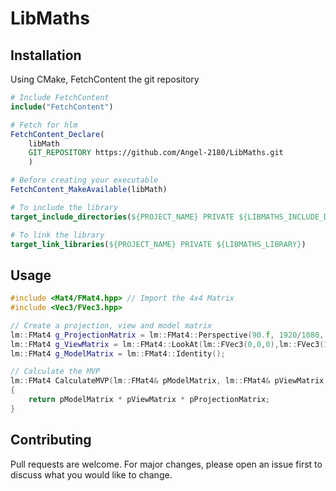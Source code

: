# LibMaths

## Installation

Using CMake, FetchContent the git repository

```cmake
# Include FetchContent
include("FetchContent")

# Fetch for hlm
FetchContent_Declare(
    libMath
    GIT_REPOSITORY https://github.com/Angel-2180/LibMaths.git
    )

# Before creating your executable
FetchContent_MakeAvailable(libMath)

# To include the library
target_include_directories(${PROJECT_NAME} PRIVATE ${LIBMATHS_INCLUDE_DIR})

# To link the library
target_link_libraries(${PROJECT_NAME} PRIVATE ${LIBMATHS_LIBRARY})
```



## Usage

```cpp
#include <Mat4/FMat4.hpp> // Import the 4x4 Matrix
#include <Vec3/FVec3.hpp>

// Create a projection, view and model matrix
lm::FMat4 g_ProjectionMatrix = lm::FMat4::Perspective(90.f, 1920/1080, 0.1f,1000.f);
lm::FMat4 g_ViewMatrix = lm::FMat4::LookAt(lm::FVec3(0,0,0),lm::FVec3(1,1,1),lm::FVec3(0,1,0));
lm::FMat4 g_ModelMatrix = lm::FMat4::Identity();

// Calculate the MVP
lm::FMat4 CalculateMVP(lm::FMat4& pModelMatrix, lm::FMat4& pViewMatrix,lm::FMat4& pProjectionMatrix)
{
    return pModelMatrix * pViewMatrix * pProjectionMatrix;
}

```

## Contributing

Pull requests are welcome. For major changes, please open an issue first
to discuss what you would like to change.